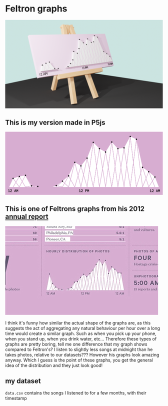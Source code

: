 # Feltron graphs

![feltron graph](feltron-table.png)

## This is my version made in P5js

![feltron graph](out.png)

## This is one of Feltrons graphs from his 2012 [annual report](http://feltron.com/FAR12.html)

![feltron graph](08@2x4.jpg)

I think it's funny how similar the actual shape of the graphs are, as this suggests the act of aggregating any natural behaviour per hour over a long time would create a similar graph. Such as when you pick up your phone, when you stand up, when you drink water, etc... Therefore these types of graphs are pretty boring, tell me one difference that my graph shows compared to Feltron's? I listen to slightly less songs at midnight than he takes photos, relative to our datasets??? However his graphs look amazing anyway. Which I guess is the point of these graphs, you get the general idea of the distribution and they just look good!

## my dataset

`data.csv` contains the songs I listened to for a few months, with their timestamp
